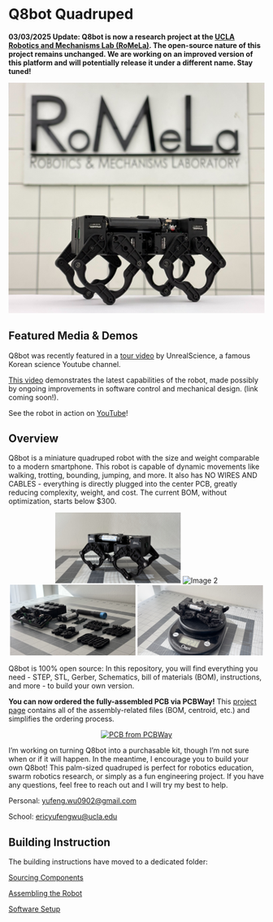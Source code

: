 # Q8bot Quadruped

**03/03/2025 Update: Q8bot is now a research project at the [UCLA Robotics and Mechanisms Lab (RoMeLa)](https://www.romela.org/). The open-source nature of this project remains unchanged. We are working on an improved version of this platform and will potentially release it under a different name. Stay tuned!** 

[![Q8bot](documentation_public/Q8bot_RoMeLa.jpg)](https://www.romela.org/)

## Featured Media & Demos

Q8bot was recently featured in a [tour video](https://youtu.be/FAo-BCnxW9A?si=LB-HlDlHGtaq-xd7&t=1208) by UnrealScience, a famous Korean science Youtube channel.

[This video]() demonstrates the latest capabilities of the robot, made possibly by ongoing improvements in software control and mechanical design. (link coming soon!).

See the robot in action on [YouTube](https://youtu.be/YJDc1xAhaOI)!

## Overview

Q8bot is a miniature quadruped robot with the size and weight comparable to a modern smartphone. This robot is capable of dynamic movements like walking, trotting, bounding, jumping, and more. It also has NO WIRES AND CABLES - everything is directly plugged into the center PCB, greatly reducing complexity, weight, and cost. The current BOM, without optimization, starts below $300. 

<p align="center">
  <img src="documentation_public/Q8bot_Rev2_Hero.jpeg" alt="Image 1" width="49%">
  <img src="documentation_public/10s_gif.gif" alt="Image 2" width="49%">
  <img src="documentation_public/Q8bot_Components.jpg" alt="Image 3" width="49%">
  <img src="documentation_public/Q8bot_Weight.jpg" alt="Image 4" width="49%">
</p>

Q8bot is 100% open source: In this repository, you will find everything you need - STEP, STL, Gerber, Schematics, bill of materials (BOM), instructions, and more - to build your own version. 

**You can now ordered the fully-assembled PCB via PCBWay!** This [project page](https://www.pcbway.com/project/shareproject/Q8bot_PCB_Robot_dfa65114.html) contains all of the assembly-related files (BOM, centroid, etc.) and simplifies the ordering process.

<p align="center">
    <a href="https://www.pcbway.com/project/shareproject/Q8bot_PCB_Robot_dfa65114.html"><img src="https://www.pcbway.com/project/img/images/frompcbway-1220.png" alt="PCB from PCBWay" /></a>
</p>

I’m working on turning Q8bot into a purchasable kit, though I’m not sure when or if it will happen. In the meantime, I encourage you to build your own Q8bot! This palm-sized quadruped is perfect for robotics education, swarm robotics research, or simply as a fun engineering project. If you have any questions, feel free to reach out and I will try my best to help. 

Personal: yufeng.wu0902@gmail.com

School: ericyufengwu@ucla.edu


## Building Instruction

The building instructions have moved to a dedicated folder:

[Sourcing Components](building_instructions/sourcing_components.md)

[Assembling the Robot](building_instructions/robot_assembly.md)

[Software Setup](building_instructions/software_setup.md)

